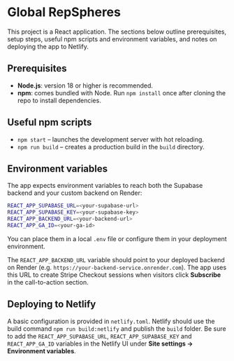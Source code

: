 # Global RepSpheres

This project is a React application. The sections below outline prerequisites, setup steps, useful npm scripts and environment variables, and notes on deploying the app to Netlify.

## Prerequisites

- **Node.js**: version 18 or higher is recommended.
- **npm**: comes bundled with Node. Run `npm install` once after cloning the repo to install dependencies.

## Useful npm scripts

- `npm start` – launches the development server with hot reloading.
- `npm run build` – creates a production build in the `build` directory.

## Environment variables

The app expects environment variables to reach both the Supabase backend and your custom backend on Render:

```bash
REACT_APP_SUPABASE_URL=<your-supabase-url>
REACT_APP_SUPABASE_KEY=<your-supabase-key>
REACT_APP_BACKEND_URL=<your-backend-url>
REACT_APP_GA_ID=<your-ga-id>
```

You can place them in a local `.env` file or configure them in your deployment environment.

The `REACT_APP_BACKEND_URL` variable should point to your deployed backend on Render (e.g. `https://your-backend-service.onrender.com`). The app uses this URL to create Stripe Checkout sessions when visitors click **Subscribe** in the call-to-action section.

## Deploying to Netlify

A basic configuration is provided in `netlify.toml`. Netlify should use the build command `npm run build:netlify` and publish the `build` folder. Be sure to add the `REACT_APP_SUPABASE_URL`, `REACT_APP_SUPABASE_KEY` and `REACT_APP_GA_ID` variables in the Netlify UI under **Site settings → Environment variables**.
